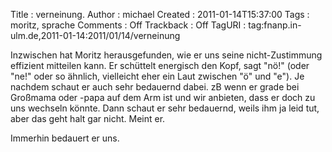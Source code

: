 Title     : verneinung.
Author    : michael
Created   : 2011-01-14T15:37:00
Tags      : moritz, sprache
Comments  : Off
Trackback : Off
TagURI    : tag:fnanp.in-ulm.de,2011-01-14:2011/01/14/verneinung

Inzwischen hat Moritz herausgefunden, wie er uns seine nicht-Zustimmung
effizient mitteilen kann. Er schüttelt energisch den Kopf, sagt "nö!" (oder
"ne!" oder so ähnlich, vielleicht eher ein Laut zwischen "ö" und "e"). Je
nachdem schaut er auch sehr bedauernd dabei. zB wenn er grade bei Großmama
oder -papa auf dem Arm ist und wir anbieten, dass er doch zu uns wechseln
könnte. Dann schaut er sehr bedauernd, weils ihm ja leid tut, aber das geht
halt gar nicht. Meint er.

Immerhin bedauert er uns.
